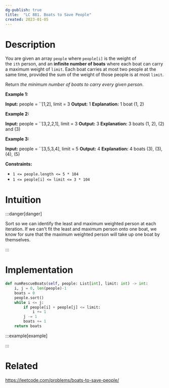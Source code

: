 ```yaml
---
dg-publish: true
title:  "LC 881. Boats to Save People"
created: 2023-01-05
---
```



# Description
You are given an array `people` where `people[i]` is the weight of the `ith` person, and an **infinite number of boats** where each boat can carry a maximum weight of `limit`. Each boat carries at most two people at the same time, provided the sum of the weight of those people is at most `limit`.

Return _the minimum number of boats to carry every given person_.

**Example 1:**

**Input:** people = ``[1,2], limit = 3
**Output:** 1
**Explanation:** 1 boat (1, 2)

**Example 2:**

**Input:** people = ``[3,2,2,1], limit = 3
**Output:** 3
**Explanation:** 3 boats (1, 2), (2) and (3)

**Example 3:**

**Input:** people = ``[3,5,3,4], limit = 5
**Output:** 4
**Explanation:** 4 boats (3), (3), (4), (5)

**Constraints:**

-   `1 <= people.length <= 5 * 104`
-   `1 <= people[i] <= limit <= 3 * 104`

# Intuition

:::danger[danger] 

Sort so we can identify the least and maximum weighted person at each iteration. If we can't fit the least and maximum person onto one boat, we know for sure that the maximum weighted person will take up one boat by themselves.

:::

# Implementation
```python
def numRescueBoats(self, people: List[int], limit: int) -> int:
	i, j = 0, len(people)-1
	boats = 0
	people.sort()
	while i <= j:
		if people[i] + people[j] <= limit:
			i += 1
		j -= 1
		boats += 1
	return boats
```

:::example[example] 


:::


# Related
https://leetcode.com/problems/boats-to-save-people/